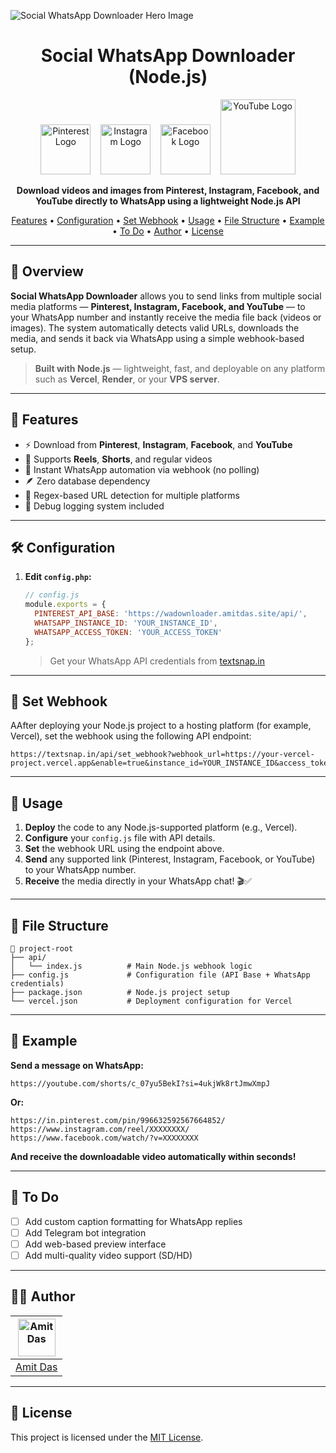 ![Social WhatsApp Downloader Hero Image](https://repository-images.githubusercontent.com/1003385599/fe15526b-2aee-46e8-a36b-be4e27d5caf1)

<h1 align="center">Social WhatsApp Downloader (Node.js)
</h1>

<p align="center">
  <img src="https://upload.wikimedia.org/wikipedia/commons/thumb/3/35/Pinterest_Logo.svg/1024px-Pinterest_Logo.svg.png" width="80" alt="Pinterest Logo"/>
  &nbsp;&nbsp;
  <img src="https://upload.wikimedia.org/wikipedia/commons/e/e7/Instagram_logo_2016.svg" width="80" alt="Instagram Logo"/>
  &nbsp;&nbsp;
  <img src="https://upload.wikimedia.org/wikipedia/commons/1/1b/Facebook_icon.svg" width="80" alt="Facebook Logo"/>
  &nbsp;&nbsp;
  <img src="https://upload.wikimedia.org/wikipedia/commons/b/b8/YouTube_Logo_2017.svg" width="120" alt="YouTube Logo"/>
</p>

<p align="center">
  <b>Download videos and images from Pinterest, Instagram, Facebook, and YouTube directly to WhatsApp using a lightweight Node.js API</b>
</p>

<p align="center">
  <a href="#-features">Features</a> •
  <a href="#-configuration">Configuration</a> •
  <a href="#-set-webhook">Set Webhook</a> •
  <a href="#-usage">Usage</a> •
  <a href="#-file-structure">File Structure</a> •
  <a href="#-example">Example</a> •
  <a href="#-to-do">To Do</a> •
  <a href="#-author">Author</a> •
  <a href="#-license">License</a>
</p>

---

## 📌 Overview

**Social WhatsApp Downloader** allows you to send links from multiple social media platforms — **Pinterest, Instagram, Facebook, and YouTube** — to your WhatsApp number and instantly receive the media file back (videos or images).
The system automatically detects valid URLs, downloads the media, and sends it back via WhatsApp using a simple webhook-based setup.

> **Built with Node.js** — lightweight, fast, and deployable on any platform such as **Vercel**, **Render**, or your **VPS server**.

---

## 🚀 Features

* ⚡️ Download from **Pinterest**, **Instagram**, **Facebook**, and **YouTube**
* 📱 Supports **Reels**, **Shorts**, and regular videos
* 🔗 Instant WhatsApp automation via webhook (no polling)
* 🪶 Zero database dependency
* 🧩 Regex-based URL detection for multiple platforms
* 📝 Debug logging system included

---

## 🛠️ Configuration

1. **Edit `config.php`:**

   ```js
   // config.js
   module.exports = {
     PINTEREST_API_BASE: 'https://wadownloader.amitdas.site/api/',
     WHATSAPP_INSTANCE_ID: 'YOUR_INSTANCE_ID',
     WHATSAPP_ACCESS_TOKEN: 'YOUR_ACCESS_TOKEN'
   };
   ```

   > Get your WhatsApp API credentials from [textsnap.in](https://textsnap.in/)

---

## 🔗 Set Webhook

AAfter deploying your Node.js project to a hosting platform (for example, Vercel), set the webhook using the following API endpoint:

```
https://textsnap.in/api/set_webhook?webhook_url=https://your-vercel-project.vercel.app&enable=true&instance_id=YOUR_INSTANCE_ID&access_token=YOUR_ACCESS_TOKEN
```

---

## 📝 Usage

1. **Deploy** the code to any Node.js-supported platform (e.g., Vercel).
2. **Configure** your `config.js` file with API details.
3. **Set** the webhook URL using the endpoint above.
4. **Send** any supported link (Pinterest, Instagram, Facebook, or YouTube) to your WhatsApp number.
5. **Receive** the media directly in your WhatsApp chat! 🎬✅

---

## 📂 File Structure

```text
📁 project-root
├── api/
│   └── index.js          # Main Node.js webhook logic
├── config.js             # Configuration file (API Base + WhatsApp credentials)
├── package.json          # Node.js project setup
└── vercel.json           # Deployment configuration for Vercel
```

---

## 📸 Example

**Send a message on WhatsApp:**

```
https://youtube.com/shorts/c_07yu5BekI?si=4ukjWk8rtJmwXmpJ
```

**Or:**

```
https://in.pinterest.com/pin/996632592567664852/
https://www.instagram.com/reel/XXXXXXXX/
https://www.facebook.com/watch/?v=XXXXXXXX
```

**And receive the downloadable video automatically within seconds!**

---

## 📌 To Do

* [ ] Add custom caption formatting for WhatsApp replies
* [ ] Add Telegram bot integration
* [ ] Add web-based preview interface
* [ ] Add multi-quality video support (SD/HD)

---

## 👨‍💻 Author

| [<img src="https://avatars.githubusercontent.com/u/112541611?v=4" width="60" alt="Amit Das"/>](https://amitdas.site) |
| :------------------------------------------------------------------------------------------------------------------: |
|                                           [Amit Das](https://amitdas.site)                                           |

---

## 📄 License

This project is licensed under the [MIT License](LICENSE).
